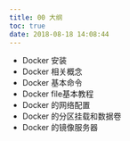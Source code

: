 ```yaml
---
title: 00 大纲
toc: true
date: 2018-08-18 14:08:44
---
```


- Docker 安装
- Docker 相关概念
- Docker 基本命令
- Docker file基本教程
- Docker 的网络配置
- Docker 的分区挂载和数据卷
- Docker 的镜像服务器

